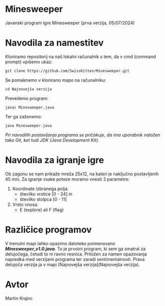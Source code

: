 # Minesweeper
Javanski program igre Minesweeper (prva verzija, 05/07/2024)
# Navodila za namestitev
Kloniramo repositorij na naš lokalni računalnik s tem, da v cmd (command prompt) vpišemo ukaz:
```
git clone https://github.com/SwissKitten/Minesweeper.git
```
Se pomaknemo v klonirano mapo na računalniku:
```
cd Najnovejša verzija
```
Prevedemo program:
```
javac Minesweeper.java
```
Ter ga zaženemo:
```
java Minesweeper.java
```
*Pri navodilih postavljanja programa se pričakuje, da ima uporabnik naložen tako Git, kot tudi JDK (Java Development Kit).*<br />

# Navodila za igranje igre
Ob zagonu se nam prikaže mreža 25x12, na kateri je naključno postavljenih 45 min.
Za igranje vsake poteze moramo vnesti 3 parametre: 
1. Koordinate izbranega polja:
   * številko vrstice [0 - 24] in
   * številko stolpca [0 - 11]
2. Vrsto vnosa:
   * E (explore) ali F (flag)
  
# Različice programov
V trenutni mapi lahko opazimo datoteko poimenovano ***Minesweeper_v1.0.java***. To je prvotni program, ki sem ga smatral za delujočega, četudi to ni ravno resnica. Priložen za namen opazovanja napredka med verzijami programa ter zaradi sentimentalnosti. Prava delujoča verzija ja v mapi [Najnovejša verzija](Najnovejša verzija).

# Avtor
Martin Krajnc
